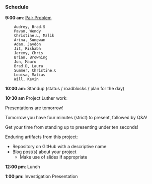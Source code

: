 ### Schedule

**9:00 am**: [Pair Problem](pair.md)

		Audrey, Brad.S
		Pavan, Wendy
		Christine.L, Malik
		Arina, Sungwan
		Adam, Jaydon
		Jit, Rishabh
		Jeremy, Chris
		Brian, Browning
		Jon, Mauro
		Brad.D, Laura
		Summer, Christine.C
		Louisa, Matias
		Will, Kevin

**10:00 am**: Standup (status / roadblocks / plan for the day)

**10:30 am** Project Luther work:

Presentations are tomorrow!

Tomorrow you have four minutes (strict) to present, followed by Q&A!

Get your time from standing up to presenting under ten seconds!

Enduring artifacts from this project:

 * Repository on GitHub with a descriptive name
 * Blog post(s) about your project
     * Make use of slides if appropriate

**12:00 pm**: Lunch

**1:00 pm**: Investigation Presentation
